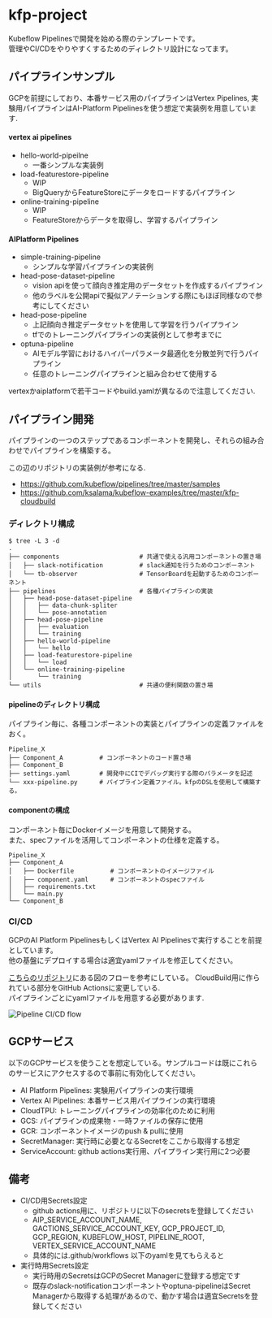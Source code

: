 # kfp-project

Kubeflow Pipelinesで開発を始める際のテンプレートです。  
管理やCI/CDをやりやすくするためのディレクトリ設計になってます。

## パイプラインサンプル

GCPを前提にしており、本番サービス用のパイプラインはVertex Pipelines, 実験用パイプラインはAI-Platform Pipelinesを使う想定で実装例を用意しています.

#### vertex ai pipelines
- hello-world-pipeilne
  - 一番シンプルな実装例
- load-featurestore-pipeline
  - WIP
  - BigQueryからFeatureStoreにデータをロードするパイプライン
- online-training-pipeline
  - WIP
  - FeatureStoreからデータを取得し、学習するパイプライン

#### AIPlatform Pipelines
- simple-training-pipeline
  - シンプルな学習パイプラインの実装例
- head-pose-dataset-pipeline
  - vision apiを使って顔向き推定用のデータセットを作成するパイプライン
  - 他のラベルを公開apiで擬似アノテーションする際にもほぼ同様なので参考にしてください
- head-pose-pipeline
  - 上記顔向き推定データセットを使用して学習を行うパイプライン
  - tfでのトレーニングパイプラインの実装例として参考までに
- optuna-pipeline
  - AIモデル学習におけるハイパーパラメータ最適化を分散並列で行うパイプライン
  - 任意のトレーニングパイプラインと組み合わせて使用する

vertexかaiplatformで若干コードやbuild.yamlが異なるので注意してください.

## パイプライン開発

パイプラインの一つのステップであるコンポーネントを開発し、それらの組み合わせでパイプラインを構築する。

この辺のリポジトリの実装例が参考になる.
- https://github.com/kubeflow/pipelines/tree/master/samples
- https://github.com/ksalama/kubeflow-examples/tree/master/kfp-cloudbuild

### ディレクトリ構成

```
$ tree -L 3 -d
.
├── components                      # 共通で使える汎用コンポーネントの置き場
│   ├── slack-notification          # slack通知を行うためのコンポーネント
│   └── tb-observer                 # TensorBoardを起動するためのコンポーネント
├── pipelines                       # 各種パイプラインの実装
│   ├── head-pose-dataset-pipeline
│   │   ├── data-chunk-spliter
│   │   └── pose-annotation
│   ├── head-pose-pipeline
│   │   ├── evaluation
│   │   └── training
│   ├── hello-world-pipeline
│   │   └── hello
│   ├── load-featurestore-pipeline
│   │   └── load
│   └── online-training-pipeline
│       └── training
└── utils                           # 共通の便利関数の置き場
```

#### pipelineのディレクトリ構成
パイプライン毎に、各種コンポーネントの実装とパイプラインの定義ファイルをおく。

```
Pipeline_X
├── Component_A          # コンポーネントのコード置き場
├── Component_B
├── settings.yaml        # 開発中にCIでデバッグ実行する際のパラメータを記述
└── xxx-pipeline.py      # パイプライン定義ファイル。kfpのDSLを使用して構築する。
```

#### componentの構成
コンポーネント毎にDockerイメージを用意して開発する。  
また、specファイルを活用してコンポーネントの仕様を定義する。

```
Pipeline_X
├── Component_A
│   ├── Dockerfile          # コンポーネントのイメージファイル
│   ├── component.yaml      # コンポーネントのspecファイル
│   ├── requirements.txt
│   └── main.py
└── Component_B
```

### CI/CD

GCPのAI Platform PipelinesもしくはVertex AI Pipelinesで実行することを前提としています。  
他の基盤にデプロイする場合は適宜yamlファイルを修正してください。

[こちらのリポジトリ](https://github.com/ksalama/kubeflow-examples/tree/master/kfp-cloudbuild)にある図のフローを参考にしている。
CloudBuild用に作られている部分をGitHub Actionsに変更している.  
パイプラインごとにyamlファイルを用意する必要があります.

![Pipeline CI/CD flow](https://github.com/ksalama/kubeflow-examples/raw/master/kfp-cloudbuild/resources/cloudbuild-steps.png)

## GCPサービス

以下のGCPサービスを使うことを想定している。サンプルコードは既にこれらのサービスにアクセスするので事前に有効化してください。

- AI Platform Pipelines: 実験用パイプラインの実行環境
- Vertex AI Pipelines: 本番サービス用パイプラインの実行環境
- CloudTPU: トレーニングパイプラインの効率化のために利用
- GCS: パイプラインの成果物・一時ファイルの保存に使用
- GCR: コンポーネントイメージのpush & pullに使用
- SecretManager: 実行時に必要となるSecretをここから取得する想定
- ServiceAccount: github actions実行用、パイプライン実行用に2つ必要

## 備考

- CI/CD用Secrets設定
  - github actions用に、リポジトリに以下のsecretsを登録してください
  - AIP_SERVICE_ACCOUNT_NAME, GACTIONS_SERVICE_ACCOUNT_KEY, GCP_PROJECT_ID, GCP_REGION, KUBEFLOW_HOST, PIPELINE_ROOT, VERTEX_SERVICE_ACCOUNT_NAME
  - 具体的には.github/workflows 以下のyamlを見てもらえると
- 実行時用Secrets設定
  - 実行時用のSecretsはGCPのSecret Managerに登録する想定です
  - 既存のslack-notificationコンポーネントやoptuna-pipelineはSecret Managerから取得する処理があるので、動かす場合は適宜Secretsを登録してください
